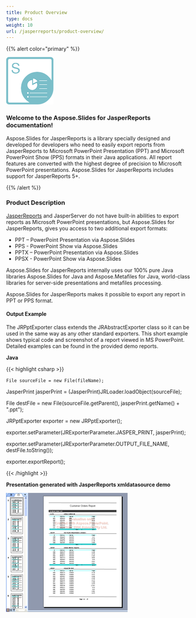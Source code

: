 ```yaml
---
title: Product Overview
type: docs
weight: 10
url: /jasperreports/product-overview/
---
```


{{% alert color="primary" %}} 

![todo:image_alt_text](product-overview_1.png)
### **Welcome to the Aspose.Slides for JasperReports documentation!**
Aspose.Slides for JasperReports is a library specially designed and developed for developers who need to easily export reports from JasperReports to Microsoft PowerPoint Presentation (PPT) and Microsoft PowerPoint Show (PPS) formats in their Java applications. All report features are converted with the highest degree of precision to Microsoft PowerPoint presentations. Aspose.Slides for JasperReports includes support for JasperReports 5+.

{{% /alert %}} 
### **Product Description**
[JasperReports](http://jasperforge.org/sf/projects/jasperreports) and JasperServer do not have built-in abilities to export reports as Microsoft PowerPoint presentations, but Aspose.Slides for JasperReports, gives you access to two additional export formats: 

- PPT – PowerPoint Presentation via Aspose.Slides
- PPS - PowerPoint Show via Aspose.Slides
- PPTX – PowerPoint Presentation via Aspose.Slides
- PPSX - PowerPoint Show via Aspose.Slides

Aspose.Slides for JasperReports internally uses our 100% pure Java libraries Aspose.Slides for Java and Aspose.Metafiles for Java, world-class libraries for server-side presentations and metafiles processing.

Aspose.Slides for JasperReports makes it possible to export any report in PPT or PPS format.
#### **Output Example**
The JRPptExporter class extends the JRAbstractExporter class so it can be used in the same way as any other standard exporters. This short example shows typical code and screenshot of a report viewed in MS PowerPoint. Detailed examples can be found in the provided demo reports. 

**Java**

{{< highlight csharp >}}

    File sourceFile = new File(fileName); 

   JasperPrint jasperPrint = (JasperPrint)JRLoader.loadObject(sourceFile);

   File destFile = new File(sourceFile.getParent(), jasperPrint.getName() + ".ppt");

   JRPptExporter exporter = new JRPptExporter();

   exporter.setParameter(JRExporterParameter.JASPER_PRINT, jasperPrint);

   exporter.setParameter(JRExporterParameter.OUTPUT_FILE_NAME, destFile.toString());

   exporter.exportReport();



{{< /highlight >}}

**Presentation generated with JasperReports xmldatasource demo** 

![todo:image_alt_text](product-overview_2.png)
